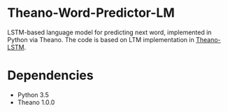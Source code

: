 # Theano-Word-Predictor-LM

LSTM-based language model for predicting next word, implemented in Python via Theano. The code is based on LTM implementation in [Theano-LSTM](https://github.com/sidgan/Theano-LSTM).

# Dependencies
- Python 3.5
- Theano 1.0.0

